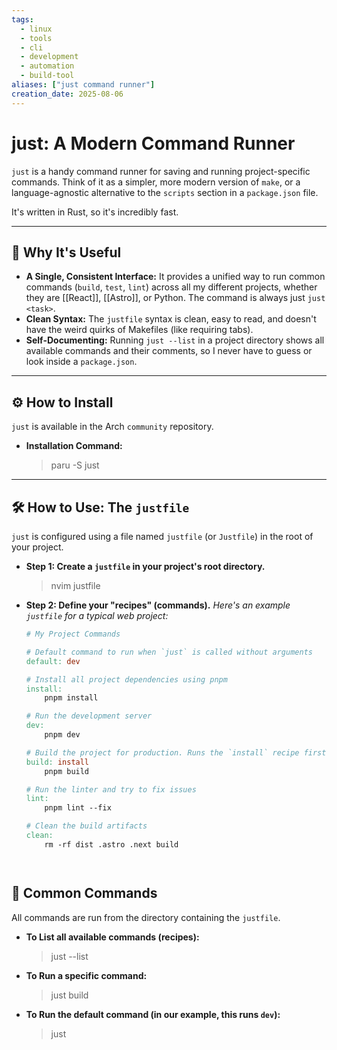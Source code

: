 ```yaml
---
tags:
  - linux
  - tools
  - cli
  - development
  - automation
  - build-tool
aliases: ["just command runner"]
creation_date: 2025-08-06
---
```


# just: A Modern Command Runner

`just` is a handy command runner for saving and running project-specific commands. Think of it as a simpler, more modern version of `make`, or a language-agnostic alternative to the `scripts` section in a `package.json` file.

It's written in Rust, so it's incredibly fast.

---
## 🤔 Why It's Useful
- **A Single, Consistent Interface:** It provides a unified way to run common commands (`build`, `test`, `lint`) across all my different projects, whether they are [[React]], [[Astro]], or Python. The command is always just `just <task>`.
- **Clean Syntax:** The `justfile` syntax is clean, easy to read, and doesn't have the weird quirks of Makefiles (like requiring tabs).
- **Self-Documenting:** Running `just --list` in a project directory shows all available commands and their comments, so I never have to guess or look inside a `package.json`.

---
## ⚙️ How to Install
`just` is available in the Arch `community` repository.

- **Installation Command:**
  > paru -S just

---
## 🛠️ How to Use: The `justfile`
`just` is configured using a file named `justfile` (or `Justfile`) in the root of your project.

- **Step 1: Create a `justfile` in your project's root directory.**
  > nvim justfile

- **Step 2: Define your "recipes" (commands).**
  *Here's an example `justfile` for a typical web project:*
  ```makefile
  # My Project Commands

  # Default command to run when `just` is called without arguments
  default: dev

  # Install all project dependencies using pnpm
  install:
      pnpm install

  # Run the development server
  dev:
      pnpm dev

  # Build the project for production. Runs the `install` recipe first.
  build: install
      pnpm build

  # Run the linter and try to fix issues
  lint:
      pnpm lint --fix

  # Clean the build artifacts
  clean:
      rm -rf dist .astro .next build
```


```

## 🚀 Common Commands

All commands are run from the directory containing the `justfile`.

- **To List all available commands (recipes):**
    
    > just --list
    
- **To Run a specific command:**
    
    > just build
    
- **To Run the default command (in our example, this runs `dev`):**
    
    > just